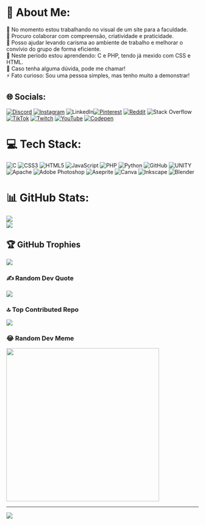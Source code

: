 # 💫 About Me:
🔭 No momento estou trabalhando no visual de um site para a faculdade.<br>👯 Procuro colaborar com compreensão, criatividade e praticidade.<br>🤝 Posso ajudar levando carisma ao ambiente de trabalho e melhorar o convívio do grupo de forma eficiente. <br>🌱 Neste período estou aprendendo: C e PHP, tendo já mexido com CSS e HTML.<br>💬 Caso tenha alguma dúvida, pode me chamar!<br>⚡ Fato curioso: Sou uma pessoa simples, mas tenho muito a demonstrar!


## 🌐 Socials:
[![Discord](https://img.shields.io/badge/Discord-%237289DA.svg?logo=discord&logoColor=white)](https://discord.gg/curseedart) [![Instagram](https://img.shields.io/badge/Instagram-%23E4405F.svg?logo=Instagram&logoColor=white)](https://instagram.com/fallin_in_love_boy) ![LinkedIn](https://img.shields.io/badge/LinkedIn-%230077B5.svg?logo=linkedin&logoColor=white)[![Pinterest](https://img.shields.io/badge/Pinterest-%23E60023.svg?logo=Pinterest&logoColor=white)](https://pinterest.com/@vitordiascs) [![Reddit](https://img.shields.io/badge/Reddit-%23FF4500.svg?logo=Reddit&logoColor=white)](https://reddit.com/user/CurseedArt) ![Stack Overflow](https://img.shields.io/badge/-Stackoverflow-FE7A16?logo=stack-overflow&logoColor=white) [![TikTok](https://img.shields.io/badge/TikTok-%23000000.svg?logo=TikTok&logoColor=white)](https://tiktok.com/@vitxrdcs) [![Twitch](https://img.shields.io/badge/Twitch-%239146FF.svg?logo=Twitch&logoColor=white)](https://twitch.tv/vitord233) [![YouTube](https://img.shields.io/badge/YouTube-%23FF0000.svg?logo=YouTube&logoColor=white)](https://youtube.com/@vitordias3026) [![Codepen](https://img.shields.io/badge/Codepen-000000?style=for-the-badge&logo=codepen&logoColor=white)](https://codepen.io/@Vitor-Dias-the-bold) 

# 💻 Tech Stack:
![C](https://img.shields.io/badge/c-%2300599C.svg?style=for-the-badge&logo=c&logoColor=white) ![CSS3](https://img.shields.io/badge/css3-%231572B6.svg?style=for-the-badge&logo=css3&logoColor=white) ![HTML5](https://img.shields.io/badge/html5-%23E34F26.svg?style=for-the-badge&logo=html5&logoColor=white) ![JavaScript](https://img.shields.io/badge/javascript-%23323330.svg?style=for-the-badge&logo=javascript&logoColor=%23F7DF1E) ![PHP](https://img.shields.io/badge/php-%23777BB4.svg?style=for-the-badge&logo=php&logoColor=white) ![Python](https://img.shields.io/badge/python-3670A0?style=for-the-badge&logo=python&logoColor=ffdd54) ![GitHub](https://img.shields.io/badge/GitHub-%23121011.svg?style=for-the-badge&logo=github&logoColor=white) ![UNITY](https://img.shields.io/badge/Unity-%2320232a.svg?style=for-the-badge&logo=unity&logoColor=white) ![Apache](https://img.shields.io/badge/apache-%23D42029.svg?style=for-the-badge&logo=apache&logoColor=white) ![Adobe Photoshop](https://img.shields.io/badge/adobephotoshop-%2331A8FF.svg?style=for-the-badge&logo=adobephotoshop&logoColor=white) ![Aseprite](https://img.shields.io/badge/Aseprite-FFFFFF?style=for-the-badge&logo=Aseprite&logoColor=#7D929E) ![Canva](https://img.shields.io/badge/Canva-%2300C4CC.svg?style=for-the-badge&logo=Canva&logoColor=white) ![Inkscape](https://img.shields.io/badge/Inkscape-e0e0e0?style=for-the-badge&logo=inkscape&logoColor=080A13) ![Blender](https://img.shields.io/badge/blender-%23F5792A.svg?style=for-the-badge&logo=blender&logoColor=white)
# 📊 GitHub Stats:
![](https://github-readme-stats.vercel.app/api?username=VitorDiasvd&theme=vision-friendly-dark&hide_border=false&include_all_commits=true&count_private=false)<br/>
![](https://github-readme-stats.vercel.app/api/top-langs/?username=VitorDiasvd&theme=vision-friendly-dark&hide_border=false&include_all_commits=true&count_private=false&layout=compact)

## 🏆 GitHub Trophies
![](https://github-profile-trophy.vercel.app/?username=VitorDiasvd&theme=radical&no-frame=false&no-bg=true&margin-w=4)

### ✍️ Random Dev Quote
![](https://quotes-github-readme.vercel.app/api?type=horizontal&theme=dark)

### 🔝 Top Contributed Repo
![](https://github-contributor-stats.vercel.app/api?username=VitorDiasvd&limit=5&theme=dark&combine_all_yearly_contributions=true)

### 😂 Random Dev Meme
<img src='https://randommeme-five.vercel.app/' style="height: 400px;"/>

---
[![](https://visitcount.itsvg.in/api?id=VitorDiasvd&label=Visitors&pretty=false)](https://visitcount.itsvg.in)

<!-- Proudly created with GPRM ( https://gprm.itsvg.in ) -->
